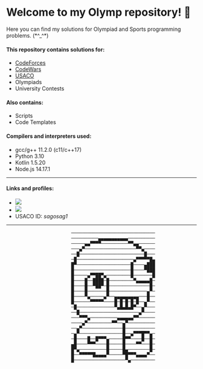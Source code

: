 
# Welcome to my Olymp repository! 👋

Here you can find my solutions for Olympiad and Sports programming problems. (\*\^_^\*)

#### This repository contains solutions for:
- [CodeForces](https://codeforces.com/)
- [CodeWars](https://www.codewars.com/)
- [USACO](https://train.usaco.org/)
- Olympiads
- University Contests

#### Also contains:
- Scripts
- Code Templates

#### Compilers and interpreters used:
- gcc/g++ 11.2.0 (c11/c++17)
- Python 3.10
- Kotlin 1.5.20
- Node.js 14.17.1

***

#### Links and profiles:
- [<img src="https://cp-logo.vercel.app/codeforces/MrS4g0"/>](https://codeforces.com/profile/MrS4g0)
- [<img src="https://www.codewars.com/users/MrS4g0/badges/micro"/>](https://www.codewars.com/users/MrS4g0)
- USACO ID: _sagosag1_


***

                            ───────────────────────────────
                            ──────────▄▄▄▄▄▄▄▄▄▄▄──────────
                            ─────▄▄▀▀▀▀──────────▀▀▄▄──────
                            ───▄▀───────────────────▀▀▄────
                            ──█────────────────────────█───
                            ─█─────────────────────▄▀▀▀▀▀█▄
                            █▀────────────────────█────▄███
                            █─────────────────────█────▀███
                            █─────▄▀▀██▀▄─────────█───────█
                            █────█──████─█─────────▀▄▄▄▄▄█─
                            █────█──▀██▀─█───────────────█─
                            █────█───────█──────────────▄▀─
                            █────▀▄─────▄▀──▄▄▄▄▄▄▄▄▄───█──
                            █──────▀▀▀▀▀────█─█─█─█─█──▄▀──
                            ─█──────────────▀▄█▄█▄█▀──▄▀───
                            ──█──────────────────────▄▀────
                            ───▀▀▀▄──────────▄▄▄▄▄▄▀▀──────
                            ────▄▀─────────▀▀──▄▀──────────
                            ──▄▀───────────────█───────────
                            ─▄▀────────────────█──▄▀▀▀█▀▀▄─
                            ─█────█──█▀▀▀▄─────█▀▀────█──█─
                            ▄█────▀▀▀────█─────█────▀▀───█─
                            █▀▄──────────█─────█▄────────█─
                            █──▀▀▀▀▀█▄▄▄▄▀─────▀█▀▀▀▄▄▄▄▀──
                            █───────────────────▀▄─────────


